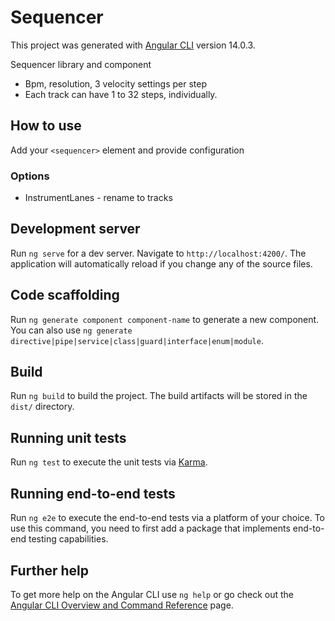# Sequencer

This project was generated with [Angular CLI](https://github.com/angular/angular-cli) version 14.0.3.

Sequencer library and component
 - Bpm, resolution, 3 velocity settings per step
 - Each track can have 1 to 32 steps, individually.

## How to use
Add your `<sequencer>` element and provide configuration

### Options
- InstrumentLanes - rename to tracks

## Development server

Run `ng serve` for a dev server. Navigate to `http://localhost:4200/`. The application will automatically reload if you change any of the source files.

## Code scaffolding

Run `ng generate component component-name` to generate a new component. You can also use `ng generate directive|pipe|service|class|guard|interface|enum|module`.

## Build

Run `ng build` to build the project. The build artifacts will be stored in the `dist/` directory.

## Running unit tests

Run `ng test` to execute the unit tests via [Karma](https://karma-runner.github.io).

## Running end-to-end tests

Run `ng e2e` to execute the end-to-end tests via a platform of your choice. To use this command, you need to first add a package that implements end-to-end testing capabilities.

## Further help

To get more help on the Angular CLI use `ng help` or go check out the [Angular CLI Overview and Command Reference](https://angular.io/cli) page.

